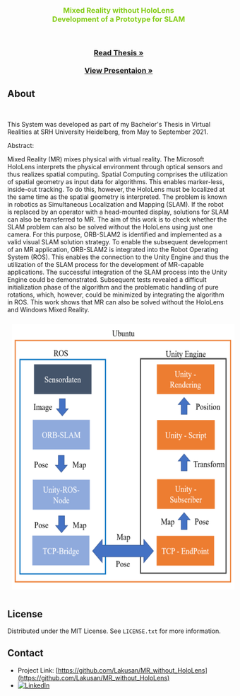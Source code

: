 <!-- PROJECT LOGO -->
<br />
<div align="center">
<h3 align="center">
<span style="color: #84cc16;">Mixed Reality without HoloLens </span>
</br>
<span style="color: #84cc16;">Development of a Prototype for SLAM</span>
  <p align="center">
    </br>
    </br>
    <a href="https://github.com/Lakusan/MR_without_HoloLens/blob/main/11012049_Bachelor_Thesis.pdf"><strong>Read Thesis »</strong></a>
    <br />
    <br />
    <a href="https://github.com/Lakusan/MR_without_HoloLens/blob/main/11012049_Kolloquium_Bachelor_Thesis.pdf"><strong>View Presentaion »</strong></a>
</div>


<!-- ABOUT THE PROJECT -->
## About
<div>
    </br>
    <p>
   This System was developed as part of my Bachelor's Thesis in Virtual Realities at SRH University Heidelberg, from May to September 2021.
    </p>
    <p>
    Abstract:
    </p>
    <p>
        Mixed Reality (MR) mixes physical with virtual reality. The Microsoft HoloLens interprets
        the physical environment through optical sensors and thus realizes spatial computing. Spatial
        Computing comprises the utilization of spatial geometry as input data for algorithms. This
        enables marker-less, inside-out tracking. To do this, however, the HoloLens must be
        localized at the same time as the spatial geometry is interpreted. The problem is known in
        robotics as Simultaneous Localization and Mapping (SLAM). If the robot is replaced by an
        operator with a head-mounted display, solutions for SLAM can also be transferred to MR.
        The aim of this work is to check whether the SLAM problem can also be solved without the
        HoloLens using just one camera. For this purpose, ORB-SLAM2 is identified and
        implemented as a valid visual SLAM solution strategy. To enable the subsequent
        development of an MR application, ORB-SLAM2 is integrated into the Robot Operating
        System (ROS). This enables the connection to the Unity Engine and thus the utilization of
        the SLAM process for the development of MR-capable applications. The successful
        integration of the SLAM process into the Unity Engine could be demonstrated. Subsequent
        tests revealed a difficult initialization phase of the algorithm and the problematic handling of
        pure rotations, which, however, could be minimized by integrating the algorithm in ROS.
        This work shows that MR can also be solved without the HoloLens and Windows Mixed
Reality.
    </p>
</div>

<section style="display: grid; grid-template-columns: 1fr; gap: 20px; text-align: center;">
<div style="color: white; padding: 10px; width: 100%; height: 100%; margin: 0; ">
    <img src="SystemConcept.png" alt="Screenshot1" width="600" height="600" style="display: center;"></img>
</div>
</section>
    


<!-- LICENSE -->
## License

Distributed under the MIT License. See `LICENSE.txt` for more information.
</br>

<!-- CONTACT -->
## Contact

* Project Link: [https://github.com/Lakusan/MR_without_HoloLens](https://github.com/Lakusan/MR_without_HoloLens)
* [![LinkedIn][linkedin-shield]][linkedin-url]

<!-- MARKDOWN LINKS & IMAGES -->
<!-- https://www.markdownguide.org/basic-syntax/#reference-style-links -->
[linkedin-shield]: https://img.shields.io/badge/-LinkedIn-black.svg?style=for-the-badge&logo=linkedin&colorB=555
[linkedin-url]: https://www.linkedin.com/in/lakusan